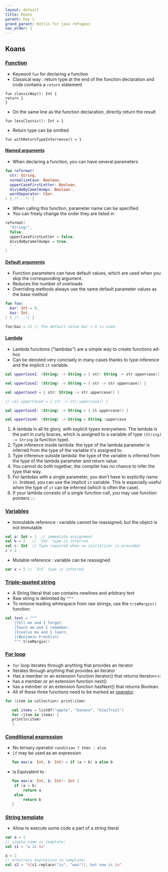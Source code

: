 ```yaml
---
layout: default
title: Koans
parent: Day 1
grand_parent: Kotlin for java refugees
nav_order: 1
---
```


## Koans

### [Function](https://play.kotlinlang.org/koans/Introduction/Hello,%20world!/Task.kt)

* Keyword `fun` for declaring a function
* Classical way :  return type at the end of the function declaration and code contains a `return` statement
```
fun classicWay(): Int {
return 1
}
```

* On the same line as the function declaration, directly return the result
```
fun lessClassic(): Int = 1
```

* Return type can be omitted
```
fun withReturnTypeInferrence() = 1
```

#### [Named arguments](https://play.kotlinlang.org/koans/Introduction/Named%20arguments/Task.kt)

* When declaring a function, you can have several parameters
```kotlin
fun reformat(
  str: String,
  normalizeCase: Boolean,
  upperCaseFirstLetter: Boolean,
  divideByCamelHumps: Boolean ,
  wordSeparator: Char,
) { /*...*/ }
```
* When calling this function, parameter name can be specified
* You can freely change the order they are listed in
```kotlin
reformat(
  "String!",
  false,
  upperCaseFirstLetter = false,
  divideByCamelHumps = true,
  '_'
)
```

#### [Default arguments](https://play.kotlinlang.org/koans/Introduction/Default%20arguments/Task.kt)

* Function parameters can have default values, which are used when you skip the corresponding argument.
* Reduces the number of overloads
* Overriding methods always use the same default parameter values as the base method
```kotlin
fun foo(
  bar: Int = 0,
  baz: Int,
) { /*...*/ }
```

```kotlin
foo(baz = 1) // The default value bar = 0 is used
```

#### [Lambda](https://play.kotlinlang.org/koans/Introduction/Lambdas/Task.kt)

* Lambda functions ("lambdas") are a simple way to create functions ad-hoc
* Can be denoted very concisely in many cases thanks to type inference and the implicit `it` variable.

```kotlin
val upperCase1: (String) -> String = { str: String -> str.uppercase() } // 1

val upperCase2: (String) -> String = { str -> str.uppercase() }         // 2

val upperCase3 = { str: String -> str.uppercase() }                     // 3

// val upperCase4 = { str -> str.uppercase() }                          // 4

val upperCase5: (String) -> String = { it.uppercase() }                 // 5

val upperCase6: (String) -> String = String::uppercase                  // 6
```

1. A lambda in all its glory, with explicit types everywhere. The lambda is the part in curly braces, which is assigned to a variable of type `(String) -> String` (a function type).
2. Type inference inside lambda: the type of the lambda parameter is inferred from the type of the variable it's assigned to.
3. Type inference outside lambda: the type of the variable is inferred from the type of the lambda parameter and return value.
4. You cannot do both together, the compiler has no chance to infer the type that way.
5. For lambdas with a single parameter, you don't have to explicitly name `it`. Instead, you can use the implicit `it` variable. This is especially useful when the type of `it` can be inferred (which is often the case).
6. If your lambda consists of a single function call, you may use function pointers `::`

### [Variables](https://kotlinlang.org/docs/basic-syntax.html#variables)

* Immutable reference : variable cannot be reassigned, but the object is not immutable

```kotlin
val a: Int = 1  // immediate assignment
val b = 2   // `Int` type is inferred
val c: Int  // Type required when no initializer is provided
c = 2
```

* Mutable reference : variable can be reassigned

```kotlin
var x = 5 // `Int` type is inferred
```

### [Triple-quoted string](https://play.kotlinlang.org/koans/Introduction/Triple-quoted%20strings/Task.kt)

* A String literal that can contains newlines and arbitrary text
* Raw string is delimited by `"""`
* To remove leading whitespace from raw strings, use the `trimMargin()` function

```kotlin
val text = """
    |Tell me and I forget.
    |Teach me and I remember.
    |Involve me and I learn.
    |(Benjamin Franklin)
    """.trimMargin()
```

### [For loop](https://kotlinlang.org/docs/basic-syntax.html#for-loop)

* `for` loop iterates through anything that provides an iterator
* Iterates through anything that provides an iterator
* Has a member or an extension function iterator() that returns Iterator<>:
* has a member or an extension function next()
* has a member or an extension function hasNext() that returns Boolean.
* All of these three functions need to be marked as [operator](https://kotlinlang.org/docs/operator-overloading.html).

```kotlin
for (item in collection) print(item)
```

```kotlin
   val items = listOf("apple", "banana", "kiwifruit")
   for (item in items) {
   println(item)
   }
```

### [Conditional expression](https://play.kotlinlang.org/byExample/02_control_flow/05_Conditional%20expression)

* No ternary operator `condition ? then : else`
* `if` may be used as an expression

```kotlin
   fun max(a: Int, b: Int) = if (a > b) a else b
```
* is Equivalent to :

```kotlin
   fun max(a: Int, b: Int): Int {
    if (a > b) 
        return a 
    else 
        return b  
   } 
```

### [String template](https://kotlinlang.org/docs/basic-syntax.html#string-templates)

* Allow to execute some code a part of a string literal

```kotlin
var a = 1
// simple name in template:
val s1 = "a is $a" 

a = 2
// arbitrary expression in template:
val s2 = "${s1.replace("is", "was")}, but now is $a"
```
